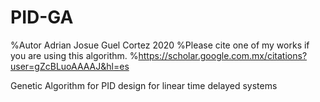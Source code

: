 # PID-GA
%Autor Adrian Josue Guel Cortez 2020
%Please cite one of my works if you are using this algorithm.
%https://scholar.google.com.mx/citations?user=gZcBLuoAAAAJ&hl=es

Genetic Algorithm for PID design for linear time delayed systems
